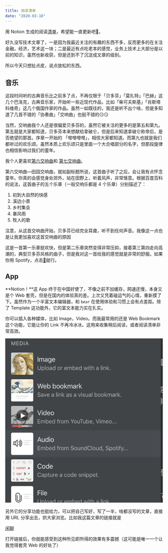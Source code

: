 ```yaml
---
title: 阅读清单
date: "2020-03-10"
---
```


用 Notion 生成的阅读[清单](https://www.notion.so/catfly/13a35799b9874cd09a9daf19abab84f6)，希望能一直更新吧🌚。

好久没写技术文章了，一是因为我最近关注的有趣的东西不多，反而更多的在关注金融，经济，艺术这一块；二是最近有点吃老本的感觉，业务上技术上大部分是以前的知识，虽然也新收获，但是还到不了沉淀成文章的级别。

所以今天只想扯点皮，说点放松的东西。

## 音乐

这段时间听的古典音乐比之前多了点，不再仅限于「贝多芬」「莫扎特」「巴赫」这几个巴洛克，古典音乐家，开始听一些近现代作品，比如「柴可夫斯基」「肖斯塔科维奇」这几个俄国作家的作品。虽然一如既往的，我还是听不出个啥，但是多知道了几首不错的「协奏曲」「交响曲」也挺不错的😏😏

当然，交响曲我个人还是很偏爱贝多芬的，虽然它被关注的更多的是第五和第九。第五就是大家都知道，贝多芬本来想献给拿破仑，但是后来知道拿破仑称帝后，是否绝望的那首。序章一开始的 「噔噔噔噔」，相信大家都知道。而第九也就是我们都听过的欢乐颂。虽然本质上欢乐颂只是里面一个大合唱部分的名字，但那段旋律也相信影响过我们的童年。

我个人更喜欢[第六交响曲](https://baike.baidu.com/item/F大调第六交响曲?fromtitle=贝多芬第六交响曲&fromid=3234567)和 [第七交响曲](https://baike.baidu.com/item/A大调第七交响曲/4587766?fromtitle=贝多芬第七交响曲&fromid=6087755)。

第六交响曲—田园交响曲，就如副标题所说，这首曲子听了之后，会让我有点怀念童年。你真的会感觉身处郊外，站在田野上，听着风声，非常惬意。根据百度百科的说法，这首曲子的五个乐章（一般交响乐都是 4 个乐章）分别描述了：

1. 初到大自然的快感
2. 溪边小景
3. 乡村集会
4. 暴风雨
5. 牧人的歌

注意，从这首交响曲开始，贝多芬已经完全耳聋，听不到任何声音。我像这一点也是让我更加喜欢这首交响曲的原因

这是一首第一乐章挺欢快，但是第二乐章突然变得非常压抑，接着第三第四走向高潮的，典型贝多芬风格的曲子，但是我对这一首给我的感觉就是非常的舒服。如果你用 Spotify，点击[🔗](https://open.spotify.com/album/2pVrwsxQSnO4ELuNCi15Jh?si=SwZrCNvFTQ-zdP0OqX3DDg)就行。

## App

**Notion！**这 App 终于在中国好使了，不像之前不加缓存，网速还慢，本身又是个 Web 套壳，但是在国内的体验真的差。上次又凭着碰运气的心情，重新摸了下。虽然作为一个半富文本编辑器，和 `bear` 在使用体验和习惯上会有点差距。除了 Template 这功能外，它的富文本能力实在扎实。

你可以插入各种媒体，比如 Image，Video。而我最常用的还是 Web Bookmark 这个功能，它能让你的 Link 不再冷冰冰。这用来收集稍后阅读，或者阅读清单非常高效。

![Notion Screenshot](./png1.png)

另外它的分享功能也挺给力，可以把自己写好，写了一半，啥都没写的文章，直接用 URL 分享出去，拱大家浏览。比如我这篇文章的链接就是

[闲聊]()

打开链接后，你就能感受到这种所见即所得的效果有多震撼（这可能是唯一一个让我觉得套壳 Web 的好处了）
